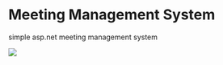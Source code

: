 # Meeting Management System
simple asp.net meeting management system



![](http://visit.parselecom.com/Api/Visit/10/A03472)
